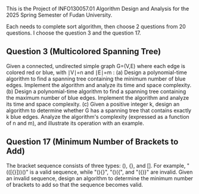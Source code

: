 This is the Project of INFO130057.01 Algorithm Design and Analysis for the 2025 Spring Semester of Fudan University. 

Each needs to complete sort algorithm, then choose 2 questions from 20 questions. I choose the question 3 and the question 17.

## Question 3 (Multicolored Spanning Tree)
  Given a connected, undirected simple graph G=(V,E) where each edge is colored red or blue, with ∣V∣=n and ∣E∣=m :
  (a) Design a polynomial-time algorithm to find a spanning tree containing the minimum number of blue edges. Implement the algorithm and analyze its time and space complexity.
  (b) Design a polynomial-time algorithm to find a spanning tree containing the maximum number of blue edges. Implement the algorithm and analyze its time and space complexity.
  (c) Given a positive integer k, design an algorithm to determine whether G has a spanning tree that contains exactly k blue edges. Analyze the algorithm's complexity (expressed as a function of n and m), and illustrate its operation with an example.

## Question 17 (Minimum Number of Brackets to Add)
  The bracket sequence consists of three types: (), {}, and []. For example, "(([{}]))()" is a valid sequence, while "(){}", "()({", and "({)}" are invalid. Given an invalid sequence, design an algorithm to determine the minimum number of brackets to add so that the sequence becomes valid.
